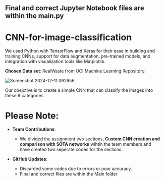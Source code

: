 ## Final and correct Jupyter Notebook files are within the main.py

# CNN-for-image-classification

We used Python with TensorFlow and Keras for their ease in building and training CNNs, support for data augmentation, pre-trained models, and integration with visualization tools like Matplotlib.

**Chosen Data set**: RealWaste from UCI Machine Learning Repository.

![Screenshot 2024-12-11 092656](https://github.com/user-attachments/assets/6bca0bf0-1329-4ea2-b3ca-7c92f807f4d5)

 Our obejctive is to create a simple CNN that can classify the images into these 9 categories.

# Please Note: 
- **Team Contributions**:
  - We divided the assignment two sections, **Custom CNN creation and comparison with SOTA networks** wihtin the team members and have created two seperate codes for the sections.

- **GitHub Updates**:
  - Discarded some codes due to errors or poor accuracy.
  - Final and correct files are within the Main folder

